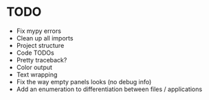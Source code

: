 # TODO

- Fix mypy errors
- Clean up all imports
- Project structure
- Code TODOs
- Pretty traceback?
- Color output
- Text wrapping
- Fix the way empty panels looks (no debug info)
- Add an enumeration to differentiation between files / applications
